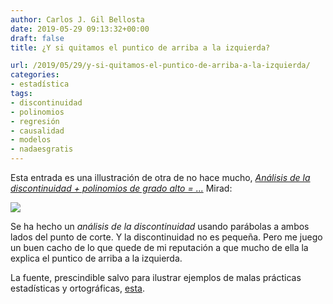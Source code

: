 ```yaml
---
author: Carlos J. Gil Bellosta
date: 2019-05-29 09:13:32+00:00
draft: false
title: ¿Y si quitamos el puntico de arriba a la izquierda?

url: /2019/05/29/y-si-quitamos-el-puntico-de-arriba-a-la-izquierda/
categories:
- estadística
tags:
- discontinuidad
- polinomios
- regresión
- causalidad
- modelos
- nadaesgratis
---
```


Esta entrada es una illustración de otra de no hace mucho, _[Análisis de la discontinuidad + polinomios de grado alto = ...](https://www.datanalytics.com/2019/05/14/analisis-de-la-discontinuidad-polinomios-de-grado-alto/)_ Mirad:

![](/wp-uploads/2019/05/regresion_polinomica_discontinudades.png#center)

Se ha hecho un _análisis de la discontinuidad_ usando parábolas a ambos lados del punto de corte. Y la discontinuidad no es pequeña. Pero me juego un buen cacho de lo que quede de mi reputación a que mucho de ella la explica el puntico de arriba a la izquierda.

La fuente, prescindible salvo para ilustrar ejemplos de malas prácticas estadísticas y ortográficas, [esta](http://nadaesgratis.es/admin/capital-social-y-bienes-comunales).
